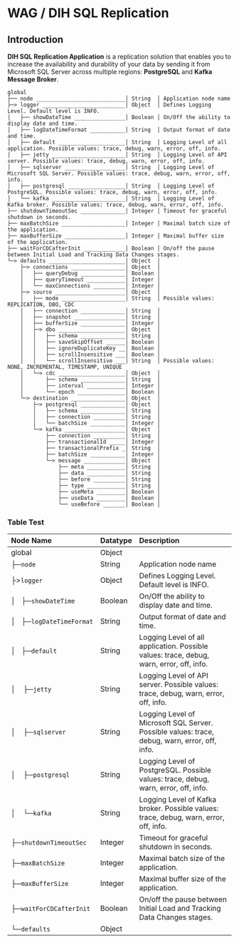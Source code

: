 # WAG / DIH SQL Replication
## Introduction
**DIH SQL Replication Application** is a replication solution that enables you to increase the availability and durability of your data by sending it from Microsoft SQL Server across multiple regions: **PostgreSQL** and **Kafka Message Broker**.




````
global
├── node ____________________________│ String  │ Application node name
├─> logger __________________________│ Object  │ Defines Logging Level. Default level is INFO.
│   ├── showDateTime ________________│ Boolean │ On/Off the ability to display date and time.
│   ├── logDateTimeFormat ___________│ String  │ Output format of date and time.
│   ├── default _____________________│ String  │ Logging Level of all application. Possible values: trace, debug, warn, error, off, info.
│   ├── jetty _______________________│ String  │ Logging Level of API server. Possible values: trace, debug, warn, error, off, info.
│   ├── sqlserver ___________________│ String  │ Logging Level of Microsoft SQL Server. Possible values: trace, debug, warn, error, off, info.
│   ├── postgresql __________________│ String  │ Logging Level of PostgreSQL. Possible values: trace, debug, warn, error, off, info.
│   └── kafka _______________________│ String  │ Logging Level of Kafka broker. Possible values: trace, debug, warn, error, off, info.
├── shutdownTimeoutSec ______________│ Integer │ Timeout for graceful shutdown in seconds.
├── maxBatchSize ____________________│ Integer │ Maximal batch size of the application.
├── maxBufferSize ___________________│ Integer │ Maximal buffer size of the application.
├── waitForCDCafterInit _____________│ Boolean │ On/off the pause between Initial Load and Tracking Data Changes stages.
└─> defaults ________________________│ Object  │
    ├─> connections _________________│ Object  │
    │   ├── queryDebug ______________│ Boolean │
    │   ├── queryTimeout ____________│ Integer │
    │   └── maxConnections __________│ Integer │
    ├─> source ______________________│ Object  │
    │   ├── mode ____________________│ String  │ Possible values: REPLICATION, DBO, CDC
    │   ├── connection ______________│ String  │
    │   ├── snapshot ________________│ String  │
    │   ├── bufferSize ______________│ Integer │
    │   ├─> dbo _____________________│ Object  │
    │   │   ├── schema ______________│ String  │
    │   │   ├── saveSkipOffset ______│ Boolean │
    │   │   ├── ignoreDuplicateKey __│ Boolean │
    │   │   ├── scrollInsensitive ___│ Boolean │
    │   │   └── scrollInsensitive ___│ String  │ Possible values: NONE, INCREMENTAL, TIMESTAMP, UNIQUE
    │   └─> cdc _____________________│ Object  │
    │       ├── schema ______________│ String  │
    │       ├── interval ____________│ Integer │
    │       └── epoch _______________│ Boolean │
    └─> destination _________________│ Object  │
        ├─> postgresql ______________│ Object  │
        │   ├── schema ______________│ String  │
        │   ├── connection __________│ String  │
        │   └── batchSize ___________│ Integer │
        └─> kafka ___________________│ Object  │
            ├── connection __________│ String  │
            ├── transactionalId _____│ Integer │
            ├── transactionalPrefix _│ String  │
            ├── batchSize ___________│ Integer │
            └─> message _____________│ Object  │
                ├── meta ____________│ String  │
                ├── data ____________│ String  │
                ├── before __________│ String  │
                ├── type ____________│ String  │
                ├── useMeta _________│ Boolean │
                ├── useData _________│ Boolean │
                └── useBefore _______│ Boolean │
````

### Table Test

| Node Name                               | Datatype | Description |
| :---------------------------------------| :------- | :---------- |
|global                                   | Object   | 
|├─`node`                                 | String   | Application node name |
|├>`logger`                               | Object   | Defines Logging Level. Default level is INFO. |
|│&nbsp;&nbsp;&nbsp;├─`showDateTime`      | Boolean  | On/Off the ability to display date and time.
|│&nbsp;&nbsp;&nbsp;├─`logDateTimeFormat` | String   | Output format of date and time.|
|│&nbsp;&nbsp;&nbsp;├─`default`           | String   | Logging Level of all application. Possible values: trace, debug, warn, error, off, info.|
|│&nbsp;&nbsp;&nbsp;&nbsp;├─`jetty`       | String   | Logging Level of API server. Possible values: trace, debug, warn, error, off, info.|
|│&nbsp;&nbsp;&nbsp;&nbsp;├─`sqlserver`   | String   | Logging Level of Microsoft SQL Server. Possible values: trace, debug, warn, error, off, info.|
|│&nbsp;&nbsp;&nbsp;&nbsp;├─`postgresql`  | String   | Logging Level of PostgreSQL. Possible values: trace, debug, warn, error, off, info.|
|│&nbsp;&nbsp;&nbsp;&nbsp;└─`kafka`       | String   | Logging Level of Kafka broker. Possible values: trace, debug, warn, error, off, info.
|├─`shutdownTimeoutSec`                   | Integer  | Timeout for graceful shutdown in seconds. |
|├─`maxBatchSize`                         | Integer  | Maximal batch size of the application. |
|├─`maxBufferSize`                        | Integer  | Maximal buffer size of the application. |
|├─`waitForCDCafterInit`                  | Boolean  | On/off the pause between Initial Load and Tracking Data Changes stages. |
|└─`defaults`                             | Object   | |